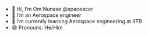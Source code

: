 - 👋 Hi, I’m Om Nunase @spaceacer
- 👀 I’m an Aerospace engineer
- 🌱 I’m currently learning Aerospace engineering at IITB
- 😄 Pronouns: He/Him

<!---
spaceacer/spaceacer is a ✨ special ✨ repository because its `README.md` (this file) appears on your GitHub profile.
You can click the Preview link to take a look at your changes.
--->
